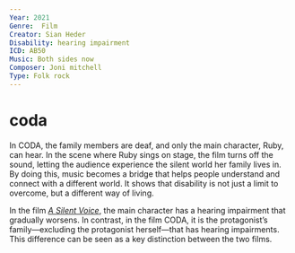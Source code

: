 ```yaml
---
Year: 2021
Genre:  Film
Creator: Sian Heder
Disability: hearing impairment
ICD: AB50
Music: Both sides now
Composer: Joni mitchell
Type: Folk rock
---
```


# coda

In CODA, the family members are deaf, and only the main character, Ruby, can hear. In the scene where Ruby sings on stage, the film turns off the sound, letting the audience experience the silent world her family lives in. By doing this, music becomes a bridge that helps people understand and connect with a different world. It shows that disability is not just a limit to overcome, but a different way of living.

In the film [*A Silent Voice*](jin_guangxin.md), the main character has a hearing impairment that gradually worsens. In contrast, in the film CODA, it is the protagonist’s family—excluding the protagonist herself—that has hearing impairments. This difference can be seen as a key distinction between the two films.
